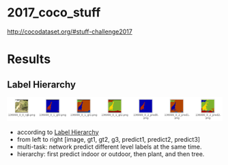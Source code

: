 # 2017_coco_stuff
http://cocodataset.org/#stuff-challenge2017

# Results

## Label Hierarchy
![Label Hierarchy](src/multi.png)
- according to [Label Hierarchy](https://github.com/nightrome/cocostuff#label-hierarchy)
- from left to right [image, gt1, gt2, g3, predict1, predict2, predict3]
- multi-task: network predict different level labels at the same time.
- hierarchy: first predict indoor or outdoor, then plant, and then tree.
